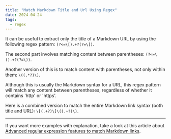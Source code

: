 ```yaml
---
title: "Match Markdown Title and Url Using Regex"
date: 2024-04-24
tags:
  - regex
---
```


It can be useful to extract only the title of a Markdown URL by using the following regex pattern: `(?<=\[).+?(?=\])`.

The second part involves matching content between parentheses: `(?<=\().+?(?=\))`.

Another version of this is to match content with parentheses, not only within them: `\((.*?)\)`.

Although this is usually the Markdown syntax for a URL, this regex pattern will match any content between parentheses, regardless of whether it contains 'http' or 'https'.

Here is a combined version to match the entire Markdown link syntax (both title and URL): `\[(.+?)\]\((.+?)\)`.

****

If you want more examples with explanation, take a look at this article about [Advanced regular expression features to match Markdown links](https://www.michaelperrin.fr/blog/2019/02/advanced-regular-expressions).
